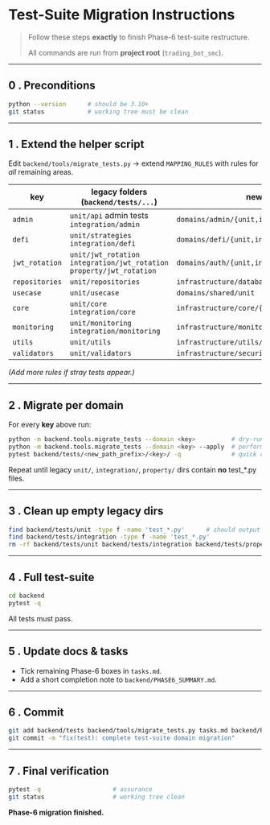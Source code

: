 # Test-Suite Migration Instructions

> Follow these steps **exactly** to finish Phase-6 test-suite restructure.
>
> All commands are run from **project root** (`trading_bot_smc`).

---

## 0 . Preconditions
```bash
python --version      # should be 3.10+
git status            # working tree must be clean
```

---

## 1 . Extend the helper script
Edit `backend/tools/migrate_tests.py` → extend `MAPPING_RULES` with rules for *all* remaining areas.

| key | legacy folders (`backend/tests/...`) | new folder |
|-----|--------------------------------------|------------|
| `admin`   | `unit/api` admin tests  <br>`integration/admin` | `domains/admin/{unit,integration}` |
| `defi`    | `unit/strategies`  <br>`integration/defi` | `domains/defi/{unit,integration}` |
| `jwt_rotation` | `unit/jwt_rotation`  <br>`integration/jwt_rotation`  <br>`property/jwt_rotation` | `domains/auth/{unit,integration,property}` |
| `repositories` | `unit/repositories` | `infrastructure/database/unit` |
| `usecase` | `unit/usecase` | `domains/shared/unit` |
| `core` | `unit/core`  <br>`integration/core` | `infrastructure/core/{unit,integration}` |
| `monitoring` | `unit/monitoring`  <br>`integration/monitoring` | `infrastructure/monitoring/{unit,integration}` |
| `utils` | `unit/utils` | `infrastructure/utils/unit` |
| `validators` | `unit/validators` | `infrastructure/security/unit` |

*(Add more rules if stray tests appear.)*

---

## 2 . Migrate per domain
For every **key** above run:
```bash
python -m backend.tools.migrate_tests --domain <key>          # dry-run preview
python -m backend.tools.migrate_tests --domain <key> --apply  # perform moves
pytest backend/tests/<new_path_prefix>/<key>/ -q              # quick check
```
Repeat until legacy `unit/`, `integration/`, `property/` dirs contain **no** test_*.py files.

---

## 3 . Clean up empty legacy dirs
```bash
find backend/tests/unit -type f -name 'test_*.py'      # should output nothing
find backend/tests/integration -type f -name 'test_*.py'
rm -rf backend/tests/unit backend/tests/integration backend/tests/property
```

---

## 4 . Full test-suite
```bash
cd backend
pytest -q
```
All tests must pass.

---

## 5 . Update docs & tasks
* Tick remaining Phase-6 boxes in `tasks.md`.
* Add a short completion note to `backend/PHASE6_SUMMARY.md`.

---

## 6 . Commit
```bash
git add backend/tests backend/tools/migrate_tests.py tasks.md backend/PHASE6_SUMMARY.md
git commit -m "fix(test): complete test-suite domain migration"
```

---

## 7 . Final verification
```bash
pytest -q                    # assurance
git status                   # working tree clean
```

**Phase-6 migration finished.** 